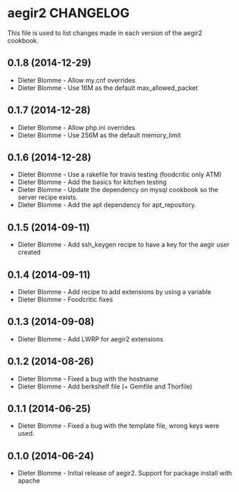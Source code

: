 aegir2 CHANGELOG
================

This file is used to list changes made in each version of the aegir2 cookbook.

0.1.8 (2014-12-29)
------------------
- Dieter Blomme - Allow my.cnf overrides
- Dieter Blomme - Use 16M as the default max_allowed_packet

0.1.7 (2014-12-28)
------------------
- Dieter Blomme - Allow php.ini overrides
- Dieter Blomme - Use 256M as the default memory_limit

0.1.6 (2014-12-28)
------------------
- Dieter Blomme - Use a rakefile for travis testing (foodcritic only ATM)
- Dieter Blomme - Add the basics for kitchen testing
- Dieter Blomme - Update the dependency on mysql cookbook so the server recipe exists.
- Dieter Blomme - Add the apt dependency for apt_repository.

0.1.5 (2014-09-11)
------------------
- Dieter Blomme - Add ssh_keygen recipe to have a key for the aegir user created

0.1.4 (2014-09-11)
------------------
- Dieter Blomme - Add recipe to add extensions by using a variable
- Dieter Blomme - Foodcritic fixes

0.1.3 (2014-09-08)
------------------
- Dieter Blomme - Add LWRP for aegir2 extensions

0.1.2 (2014-08-26)
------------------
- Dieter Blomme - Fixed a bug with the hostname
- Dieter Blomme - Add berkshelf file (+ Gemfile and Thorfile)

0.1.1 (2014-06-25)
------------------
- Dieter Blomme - Fixed a bug with the template file, wrong keys were used.

0.1.0 (2014-06-24)
------------------
- Dieter Blomme - Initial release of aegir2. Support for package install with apache
